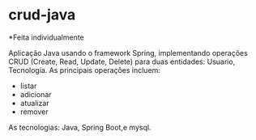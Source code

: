 # crud-java

*Feita individualmente

Aplicação Java usando o framework Spring, implementando operações CRUD (Create, Read, Update, Delete) para duas entidades: Usuario, Tecnologia. As principais operações incluem:


* listar
* adicionar
* atualizar
* remover


As tecnologias: Java, Spring Boot,e mysql.
